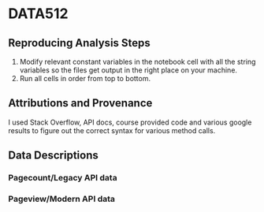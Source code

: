# DATA512
## Reproducing Analysis Steps
1. Modify relevant constant variables in the notebook cell with all the string variables so the files get output in the right place on your machine.
2. Run all cells in order from top to bottom. 

## Attributions and Provenance
I used Stack Overflow, API docs, course provided code and various google results to figure out the correct syntax for various method calls.

## Data Descriptions
### Pagecount/Legacy API data

### Pageview/Modern API data